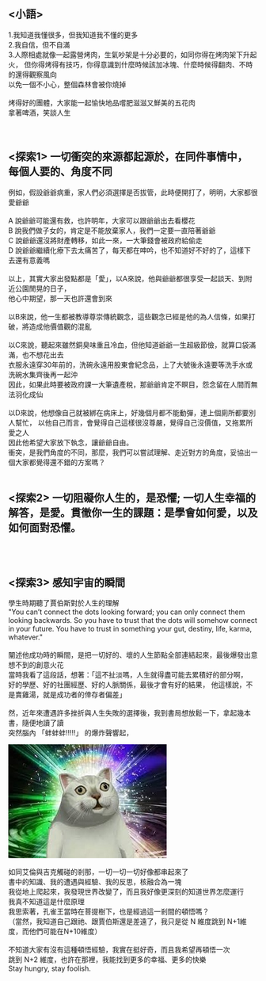 ## <小語>  
1.我知道我懂很多，但我知道我不懂的更多  
2.我自信，但不自滿  
3.人際相處就像一起露營烤肉，生氣吵架是十分必要的，如同你得在烤肉架下升起火，
但你得烤得有技巧，你得意識到什麼時候該加冰塊、什麼時候得翻肉、不時的還得觀察風向  
以免一個不小心，整個森林會被你燒掉  
<br>
烤得好的團體，大家能一起愉快地品嚐肥滋滋又鮮美的五花肉  
拿著啤酒，笑談人生
<br><br><br>

## <探索1> 一切衝突的來源都起源於，在同件事情中，每個人要的、角度不同  
例如，假設爺爺病重，家人們必須選擇是否拔管，此時便開打了，明明，大家都很愛爺爺  
<br>
A 說爺爺可能還有救，也許明年，大家可以跟爺爺出去看櫻花  
B 說我們做子女的，肯定是不能放棄家人，我們一定要一直陪著爺爺  
C 說爺爺還沒將財產轉移，如此一來，一大筆錢會被政府給偷走  
D 說爺爺繼續化療下去太痛苦了，每天都在呻吟，也不知道好不好的了，這樣下去還有意義嗎  
<br>
以上，其實大家出發點都是「愛」，以A來說，他與爺爺都很享受一起談天、到附近公園閒晃的日子，  
他心中期望，那一天也許還會到來  
<br>
以B來說，他一生都被教導尊崇傳統觀念，這些觀念已經是他的為人信條，如果打破，將造成他價值觀的混亂  
<br>
以C來說，聽起來雖然銅臭味重且冷血，但他知道爺爺一生超級節儉，就算口袋滿滿，也不想花出去  
衣服永遠穿30年前的，洗碗永遠用股東會紀念品，上了大號後永遠要等洗手水或洗碗水集齊後再一起沖  
因此，如果此時要被政府課一大筆遺產稅，那爺爺肯定不瞑目，怨念留在人間而無法羽化成仙  
<br>
以D來說，他想像自己就被綁在病床上，好幾個月都不能動彈，連上個廁所都要別人幫忙，
以他自己而言，會覺得自己這樣很沒尊嚴，覺得自己沒價值，又拖累所愛之人  
因此他希望大家放下執念，讓爺爺自由。
<br>
衝突，是我們角度的不同，那麼，我們可以嘗試理解、走近對方的角度，妥協出一個大家都覺得還不錯的方案嗎？
<br><br>
## <探索2> 一切阻礙你人生的，是恐懼; 一切人生幸福的解答，是愛。貫徹你一生的課題：是學會如何愛，以及如何面對恐懼。
<br><br>

## <探索3> 感知宇宙的瞬間
學生時期聽了賈伯斯對於人生的理解  
"You can’t connect the dots looking forward; you can only connect them looking backwards. So you have to trust that the dots will somehow connect in your future. You have to trust in something your gut, destiny, life, karma, whatever."  
<br>
闡述他成功時的瞬間，是把一切好的、壞的人生節點全部連結起來，最後爆發出意想不到的創意火花  
當時我看了這段話，想著：「這不扯淡嗎，人生就得盡可能去累積好的部分啊，  
好的學歷、好的社團經歷、好的人脈關係，最後才會有好的結果，
他這樣說，不是賣雞湯，就是成功者的倖存者偏差」  
<br>
然，近年來遭遇許多挫折與人生失敗的選擇後，我到書局想放鬆一下，拿起幾本書，隨便地讀了讀  
突然腦內 「蚌蚌蚌!!!!!」 的爆炸聲響起，  

![Alt text](/images/cat_philosopher.jpg)

如同艾倫與吉克觸碰的剎那，一切一切一切好像都串起來了  
書中的知識、我的遭遇與經驗、我的反思，核融合為一塊  
我從地上爬起來，我發現世界改變了，而且我好像更深刻的知道世界怎麼運行  
我真不知道這是什麼原理  
我思索著，孔雀王當時在菩提樹下，也是經過這一剎間的頓悟嗎？  
（當然，我知道自己跟祂、跟賈伯斯還是差遠了，我只是從 N 維度跳到 N+1維度，而他們可能在N+10維度）  
<br>
不知道大家有沒有這種頓悟經驗，我實在挺好奇，而且我希望再頓悟一次  
跳到 N+2 維度，也許在那裡，我能找到更多的幸福、更多的快樂  
Stay hungry, stay foolish.